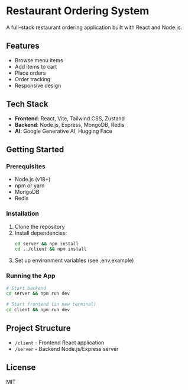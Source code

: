 # Restaurant Ordering System

A full-stack restaurant ordering application built with React and Node.js.

## Features
- Browse menu items
- Add items to cart
- Place orders
- Order tracking
- Responsive design

## Tech Stack
- **Frontend**: React, Vite, Tailwind CSS, Zustand
- **Backend**: Node.js, Express, MongoDB, Redis
- **AI**: Google Generative AI, Hugging Face

## Getting Started

### Prerequisites
- Node.js (v18+)
- npm or yarn
- MongoDB
- Redis

### Installation
1. Clone the repository
2. Install dependencies:
   ```bash
   cd server && npm install
   cd ../client && npm install
   ```
3. Set up environment variables (see .env.example)

### Running the App
```bash
# Start backend
cd server && npm run dev

# Start frontend (in new terminal)
cd client && npm run dev
```

## Project Structure
- `/client` - Frontend React application
- `/server` - Backend Node.js/Express server

## License
MIT
